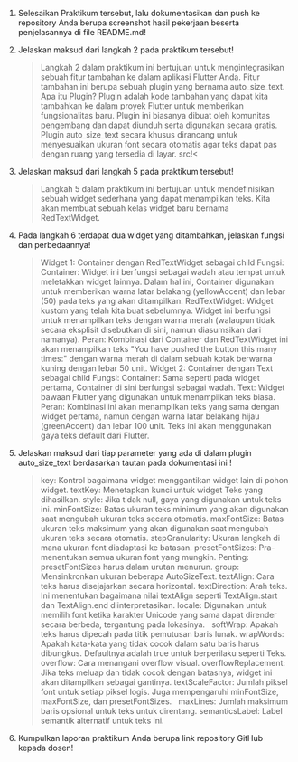1. Selesaikan Praktikum tersebut, lalu dokumentasikan dan push ke repository Anda berupa screenshot hasil pekerjaan beserta penjelasannya di file README.md!
   
2. Jelaskan maksud dari langkah 2 pada praktikum tersebut!
    > Langkah 2 dalam praktikum ini bertujuan untuk mengintegrasikan sebuah fitur tambahan ke dalam aplikasi Flutter Anda. Fitur tambahan ini berupa sebuah plugin yang bernama auto_size_text.
    > Apa itu Plugin?
        Plugin adalah kode tambahan yang dapat kita tambahkan ke dalam proyek Flutter untuk memberikan fungsionalitas baru.
        Plugin ini biasanya dibuat oleh komunitas pengembang dan dapat diunduh serta digunakan secara gratis.
        Plugin auto_size_text secara khusus dirancang untuk menyesuaikan ukuran font secara otomatis agar teks dapat pas dengan ruang yang tersedia di layar.
src!<
    
3. Jelaskan maksud dari langkah 5 pada praktikum tersebut!
    > Langkah 5 dalam praktikum ini bertujuan untuk mendefinisikan sebuah widget sederhana yang dapat menampilkan teks. Kita akan membuat sebuah kelas widget baru bernama RedTextWidget.
   
4. Pada langkah 6 terdapat dua widget yang ditambahkan, jelaskan fungsi dan perbedaannya!
    > Widget 1: Container dengan RedTextWidget sebagai child
        Fungsi:
          Container: Widget ini berfungsi sebagai wadah atau tempat untuk meletakkan widget lainnya. Dalam hal ini, Container digunakan untuk memberikan warna latar belakang (yellowAccent) dan lebar (50) pada teks yang akan ditampilkan.
          RedTextWidget: Widget kustom yang telah kita buat sebelumnya. Widget ini berfungsi untuk menampilkan teks dengan warna merah (walaupun tidak secara eksplisit disebutkan di sini, namun diasumsikan dari namanya).
        Peran:
          Kombinasi dari Container dan RedTextWidget ini akan menampilkan teks "You have pushed the button this many times:" dengan warna merah di dalam sebuah kotak berwarna kuning dengan lebar 50 unit.
    > Widget 2: Container dengan Text sebagai child
        Fungsi:
          Container: Sama seperti pada widget pertama, Container di sini berfungsi sebagai wadah.
          Text: Widget bawaan Flutter yang digunakan untuk menampilkan teks biasa.
        Peran:
          Kombinasi ini akan menampilkan teks yang sama dengan widget pertama, namun dengan warna latar belakang hijau (greenAccent) dan lebar 100 unit. Teks ini akan menggunakan gaya teks default dari Flutter.
   
5. Jelaskan maksud dari tiap parameter yang ada di dalam plugin auto_size_text berdasarkan tautan pada dokumentasi ini !
    > key: Kontrol bagaimana widget menggantikan widget lain di pohon widget.
      textKey: Menetapkan kunci untuk widget Teks yang dihasilkan.
      style: Jika tidak null, gaya yang digunakan untuk teks ini.
      minFontSize: Batas ukuran teks minimum yang akan digunakan saat mengubah ukuran teks secara otomatis.
      maxFontSize: Batas ukuran teks maksimum yang akan digunakan saat mengubah ukuran teks secara otomatis.
      stepGranularity: Ukuran langkah di mana ukuran font diadaptasi ke batasan.
      presetFontSizes: Pra-menentukan semua ukuran font yang mungkin. Penting: presetFontSizes harus dalam urutan menurun.
      group: Mensinkronkan ukuran beberapa AutoSizeText.
      textAlign: Cara teks harus disejajarkan secara horizontal.
      textDirection: Arah teks. Ini menentukan bagaimana nilai textAlign seperti TextAlign.start dan TextAlign.end diinterpretasikan.
      locale: Digunakan untuk memilih font ketika karakter Unicode yang sama dapat dirender secara berbeda, tergantung pada lokasinya.   
      softWrap: Apakah teks harus dipecah pada titik pemutusan baris lunak.
      wrapWords: Apakah kata-kata yang tidak cocok dalam satu baris harus dibungkus. Defaultnya adalah true untuk berperilaku seperti Teks.
      overflow: Cara menangani overflow visual.
      overflowReplacement: Jika teks meluap dan tidak cocok dengan batasnya, widget ini akan ditampilkan sebagai gantinya.
      textScaleFactor: Jumlah piksel font untuk setiap piksel logis. Juga mempengaruhi minFontSize, maxFontSize, dan presetFontSizes.   
      maxLines: Jumlah maksimum baris opsional untuk teks untuk direntang.
      semanticsLabel: Label semantik alternatif untuk teks ini.
   
6. Kumpulkan laporan praktikum Anda berupa link repository GitHub kepada dosen!
